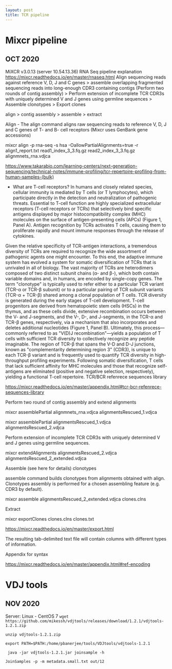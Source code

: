 ```yaml
---
layout: post
title: TCR pipeline
---
```

# Mixcr pipeline
## OCT 2020
MiXCR v3.0.13 (server 10.54.13.36)
RNA Seq pipeline explanation 
https://mixcr.readthedocs.io/en/master/rnaseq.html
Align sequencing reads against reference V, D, J and C genes > assemble overlapping fragmented sequencing reads into long-enough CDR3 containing contigs (Perform two rounds of contig assembly)  > Perform extension of incomplete TCR CDR3s with uniquely determined V and J genes using germline sequences > Assemble clonotypes > Export clones

align > contig assembly > assemble > extract

Align - The align command aligns raw sequencing reads to reference V, D, J and C genes of T- and B- cell receptors (Mixcr uses GenBank gene accessions)

mixcr align -p rna-seq -s hsa -OallowPartialAlignments=true -r align1_report.txt read1_index_3_3.fq.gz read2_index_3_3.fq.gz alignmnets_rna.vdjca

https://www.takarabio.com/learning-centers/next-generation-sequencing/technical-notes/immune-profiling/tcr-repertoire-profiling-from-human-samples-(bulk)
  - What are T-cell receptors?
In humans and closely related species, cellular immunity is mediated by T cells (or T lymphocytes), which participate directly in the detection and neutralization of pathogenic threats. Essential to T-cell function are highly specialized extracellular receptors (T-cell receptors or TCRs) that selectively bind specific antigens displayed by major histocompatibility complex (MHC) molecules on the surface of antigen-presenting cells (APCs) (Figure 1, Panel A). Antigen recognition by TCRs activates T cells, causing them to proliferate rapidly and mount immune responses through the release of cytokines.

Given the relative specificity of TCR-antigen interactions, a tremendous diversity of TCRs are required to recognize the wide assortment of pathogenic agents one might encounter. To this end, the adaptive immune system has evolved a system for somatic diversification of TCRs that is unrivaled in all of biology. The vast majority of TCRs are heterodimers composed of two distinct subunit chains (α- and β-), which both contain variable domains and, in humans, are encoded by single-copy genes. The term "clonotype" is typically used to refer either to a particular TCR variant (TCR-α or TCR-β subunit) or to a particular pairing of TCR subunit variants (TCR-α + TCR-β) shared among a clonal population of T cells. TCR diversity is generated during the early stages of T-cell development. T-cell progenitors are derived from hematopoietic stem cells (HSCs) in the thymus, and as these cells divide, extensive recombination occurs between the V- and J-segments, and the V-, D-, and J-segments, in the TCR-α and TCR-β genes, respectively, via a mechanism that also incorporates and deletes additional nucleotides (Figure 1, Panel B). Ultimately, this process—commonly referred to as "V(D)J recombination"—yields a population of T cells with sufficient TCR diversity to collectively recognize any peptide imaginable. The region of TCR-β that spans the V-D and D-J junctions, known as "complementarity determining region 3" (CDR3), is unique to each TCR-β variant and is frequently used to quantify TCR diversity in high-throughput profiling experiments. Following somatic diversification, T cells that lack sufficient affinity for MHC molecules and those that recognize self-antigens are eliminated (positive and negative selection, respectively), yielding a functional T-cell repertoire.
TCR/BCR refenrece sequences library

https://mixcr.readthedocs.io/en/master/appendix.html#tcr-bcr-refenrece-sequences-library

 Perform two round of contig assembly and extend alignments

mixcr assemblePartial alignmnets_rna.vdjca alignmentsRescued_1.vdjca

mixcr assemblePartial alignmentsRescued_1.vdjca alignmentsRescued_2.vdjca

Perform extension of incomplete TCR CDR3s with uniquely determined V and J genes using germline sequences.

mixcr extendAlignments alignmentsRescued_2.vdjca alignmentsRescued_2_extended.vdjca

Assemble (see here for details) clonotypes

assemble command builds clonotypes from alignments obtained with align.  Clonotypes assembly is performed for a chosen assembling feature (e.g. CDR3 by default).  

mixcr assemble alignmentsRescued_2_extended.vdjca clones.clns

Extract

mixcr exportClones clones.clns clones.txt

https://mixcr.readthedocs.io/en/master/export.html

The resulting tab-delimited text file will contain columns with different types of information.

Appendix for syntax

https://mixcr.readthedocs.io/en/master/appendix.html#ref-encoding

 
# VDJ tools
## NOV 2020
Server: Linux - CentOS 7
```wget https://github.com/mikessh/vdjtools/releases/download/1.2.1/vdjtools-1.2.1.zip```

```unzip vdjtools-1.2.1.zip```

```export PATH=$PATH:/home/pbanerjee/tools/VDJtools/vdjtools-1.2.1```

``` java -jar vdjtools-1.2.1.jar joinsample -h```

```JoinSamples -p -m metadata.small.txt out/12```



